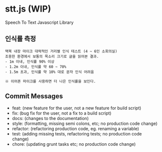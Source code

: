 # stt.js (WIP)

Speech To Text Javascript Library


## 인식률 측정

    맥북 내장 마이크 대략적인 거리별 인식 테스트 (4 ~ 6인 소회의실)
    조용한 환경에서 보통의 목소리 크기로 글을 읽어본 결과.
    - 1m 이내, 인식률 90% 이상
    - 1.2m 이내, 인식률 약 60 ~ 70%
    - 1.5m 초과, 인식률 약 10% 대로 문자 인식 어려움

    ※ 이어폰 마이크를 사용하면 더 나은 인식률을 보인다.

## Commit Messages

- feat: (new feature for the user, not a new feature for build script)
- fix: (bug fix for the user, not a fix to a build script)
- docs: (changes to the documentation)
- style: (formatting, missing semi colons, etc; no production code change)
- refactor: (refactoring production code, eg. renaming a variable)
- test: (adding missing tests, refactoring tests; no production code change)
- chore: (updating grunt tasks etc; no production code change)

